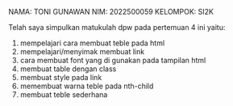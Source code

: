NAMA: TONI GUNAWAN
NIM: 2022500059
KELOMPOK: SI2K

Telah saya simpulkan matukulah dpw pada pertemuan 4 ini yaitu:
1) mempelajari cara membuat teble pada html
2) mempelajari/menyimak membuat link
3) cara membuat font yang di gunakan pada tampilan html
4) membuat table dengan class
5) membuat style pada link
6) memembuat warna teble pada nth-child
7) membuat teble sederhana
